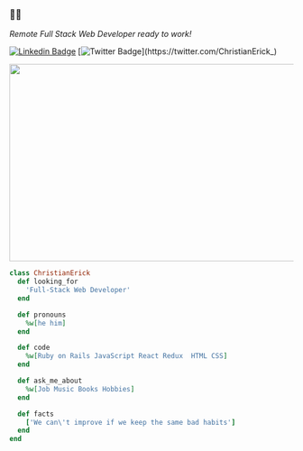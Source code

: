 ###  👋😁

<p><em>Remote Full Stack Web Developer ready to work!</em></p>

[![Linkedin Badge](https://img.shields.io/badge/-Christian%20Erick-blue?style=flat-square&logo=Linkedin&logoColor=white&link=https://www.linkedin.com/in/christian-erick/)](https://www.linkedin.com/in/christian-erick/)
[![Twitter Badge](https://img.shields.io/badge/-@ChristianErick__-1ca0f1?style=flat-square&labelColor=1ca0f1&logo=twitter&logoColor=white&link=https://twitter.com/ChristianErick_)](https://twitter.com/ChristianErick_)

<div align="center">
<!-- <img src="https://user-images.githubusercontent.com/67211919/138012074-88ef8267-5acf-47a1-9748-e491aa6a8bac.png" width="200"> -->
<!-- ![sky](https://user-images.githubusercontent.com/67211919/132962911-6a26f16f-20c2-4ae3-a5a1-065143ce86c0.jpg) -->
<!-- <img src="https://user-images.githubusercontent.com/67211919/138012074-88ef8267-5acf-47a1-9748-e491aa6a8bac.png" min-width="100vw"> -->
  
  <img  src="https://user-images.githubusercontent.com/67211919/139512926-2579c2ea-934d-4e45-8b07-99c9f778d36b.gif" width="1000" height="350">
</div>

```ruby
class ChristianErick
  def looking_for
    'Full-Stack Web Developer'
  end

  def pronouns
    %w[he him]
  end

  def code
    %w[Ruby on Rails JavaScript React Redux  HTML CSS]
  end

  def ask_me_about
    %w[Job Music Books Hobbies]
  end

  def facts
    ['We can\'t improve if we keep the same bad habits']
  end
end
```
